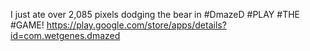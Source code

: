 I just ate over 2,085 pixels dodging the bear in #DmazeD #PLAY #THE #GAME! https://play.google.com/store/apps/details?id=com.wetgenes.dmazed
